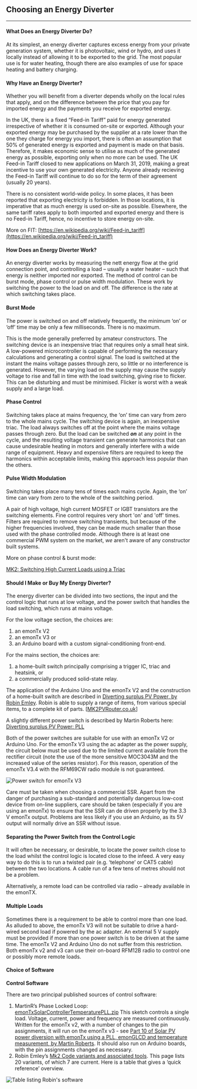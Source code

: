 ## Choosing an Energy Diverter

***

#### What Does an Energy Diverter Do?

At its simplest, an energy diverter captures excess energy from your private generation system, whether it is photovoltaic, wind or hydro, and uses it locally instead of allowing it to be exported to the grid. The most popular use is for water heating, though there are also examples of use for space heating and battery charging.

#### Why Have an Energy Diverter?

Whether you will benefit from a diverter depends wholly on the local rules that apply, and on the difference between the price that you pay for imported energy and the payments you receive for exported energy.

In the UK, there is a fixed “Feed-in Tariff” paid for energy generated irrespective of whether it is consumed on-site or exported. Although your exported energy may be purchased by the supplier at a rate lower than the one they charge for energy you import, there is often an assumption that 50% of generated energy is exported and payment is made on that basis. Therefore, it makes economic sense to utilise as much of the generated energy as possible, exporting only when no more can be used. The UK Feed-in Tariff closed to new applications on March 31, 2019, making a great incentive to use your own generated electricity. Anyone already recieving the Feed-in Tariff will continue to do so for the term of their agreement (usually 20 years).

There is no consistent world-wide policy. In some places, it has been reported that exporting electricity is forbidden. In those locations, it is imperative that as much energy is used on-site as possible. Elsewhere, the same tariff rates apply to both imported and exported energy and there is no Feed-in Tariff, hence, no incentive to store energy on-site.

More on FIT: [https://en.wikipedia.org/wiki/Feed-in_tariff](https://en.wikipedia.org/wiki/Feed-in_tariff)

#### How Does an Energy Diverter Work?

An energy diverter works by measuring the nett energy flow at the grid connection point, and controlling a load – usually a water heater – such that energy is neither imported nor exported. The method of control can be burst mode, phase control or pulse width modulation. These work by switching the power to the load on and off. The difference is the rate at which switching takes place.

#### Burst Mode

The power is switched on and off relatively frequently, the minimum ‘on’ or ‘off’ time may be only a few milliseconds. There is no maximum.

This is the mode generally preferred by amateur constructors. The switching device is an inexpensive triac that requires only a small heat sink. A low-powered microcontroller is capable of performing the necessary calculations and generating a control signal. The load is switched at the instant the mains voltage passes through zero, so little or no interference is generated. However, the varying load on the supply may cause the supply voltage to rise and fall in time with the load switching, giving rise to flicker. This can be disturbing and must be minimised. Flicker is worst with a weak supply and a large load.

#### Phase Control

Switching takes place at mains frequency, the ‘on’ time can vary from zero to the whole mains cycle. The switching device is again, an inexpensive triac. The load always switches off at the point where the mains voltage passes through zero. But the load can be switched **_on_** at any point in the cycle, and the resulting voltage transient can generate harmonics that can cause undesirable heating in motors and generally interfere with a wide range of equipment. Heavy and expensive filters are required to keep the harmonics within acceptable limits, making this approach less popular than the others.

#### Pulse Width Modulation

Switching takes place many tens of times each mains cycle. Again, the ‘on’ time can vary from zero to the whole of the switching period.

A pair of high voltage, high current MOSFET or IGBT transistors are the switching elements. Fine control requires very short 'on' and 'off' times. Filters are required to remove switching transients, but because of the higher frequencies involved, they can be made much smaller than those used with the phase controlled mode. Although there is at least one commercial PWM system on the market, _we_ aren't aware of any constructor built systems.

More on phase control & burst mode:

[MK2: Switching High Current Loads using a Triac](../mk2/switchdev)

#### Should I Make or Buy My Energy Diverter?

The energy diverter can be divided into two sections, the input and the control logic that runs at low voltage, and the power switch that handles the load switching, which runs at mains voltage.

For the low voltage section, the choices are:

1.  an emonTx V2
2.  an emonTx V3 or
3.  an Arduino board with a custom signal-conditioning front-end.

For the mains section, the choices are:

1.  a home-built switch principally comprising a trigger IC, triac and heatsink, or
2.  a commercially produced solid-state relay.

The application of the Arduino Uno and the emonTx V2 and the construction of a home-built switch are described in [Diverting surplus PV Power, by Robin Emley](../mk2/index). Robin is able to supply a range of items, from various special items, to a complete kit of parts. [[MK2PVRouter.co.uk](http://MK2PVRouter.co.uk/)]

A slightly different power switch is described by Martin Roberts here: [Diverting surplus PV Power: PLL](../pll/pll)

Both of the power switches are suitable for use with an emonTx V2 or Arduino Uno. For the emonTx V3 using the ac adapter as the power supply, the circuit below must be used due to the limited current available from the rectifier circuit (note the use of the more sensitive MOC3043M and the increased value of the series resistor). For this reason, operation of the emonTx V3.4 with the RFM69CW radio module is not guaranteed.

![Power switch for emonTx V3](files/Switch_V3_electrical.png)

Care must be taken when choosing a commercial SSR. Apart from the danger of purchasing a sub-standard and potentially dangerous low-cost device from on-line suppliers, care should be taken (especially if you are using an emonTx) to ensure that the SSR can de driven properly by the 3.3 V emonTx output. Problems are less likely if you use an Arduino, as its 5V output will normally drive an SSR without issue.

#### Separating the Power Switch from the Control Logic

It will often be necessary, or desirable, to locate the power switch close to the load whilst the control logic is located close to the infeed. A very easy way to do this is to run a twisted pair (e.g. ‘telephone’ or CAT5 cable) between the two locations. A cable run of a few tens of metres should not be a problem.

Alternatively, a remote load can be controlled via radio – already available in the emonTX.

#### Multiple Loads

Sometimes there is a requirement to be able to control more than one load. As alluded to above, the emonTx V3 will not be suitable to drive a hard-wired second load if powered by the ac adapter. An external 5 V supply must be provided if more than one power switch is to be driven at the same time. The emonTx V2 and Arduino Uno do not suffer from this restriction. Both emonTx v2 and v3 can use their on-board RFM12B radio to control one or possibly more remote loads.

#### Choice of Software

**Control Software**

There are two principal published sources of control software:

1.  MartinR’s Phase Locked Loop:<br>[emonTxSolarControllerTemperaturePLL.zip](files/emonTxSolarControllerTemperaturePLL.zip)
    This sketch controls a single load. Voltage, current, power and frequency are measured continuously. Written for the emonTx v2, with a number of changes to the pin assignments, it will run on the emonTx v3 - see [Part 10 of Solar PV power diversion with emonTx using a PLL, emonGLCD and temperature measurement, by Martin Roberts](../pll/derivatives). It should also run on Arduino boards, with the pin assignments changed as necessary.
2.  Robin Emley’s [Mk2 Code variants and associated tools](https://openenergymonitor.org/emon/node/1757). This page lists 20 variants, of which 7 are current. Here is a table that gives a ‘quick reference’ overview.

![Table listing Robin's software](files/robins-variants.png)
